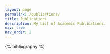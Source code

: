 ```yaml
---
layout: page
permalink: /publications/
title: Publications
description: My List of Academic Publications.
nav: true
nav_order: 2
---
```


<!-- _pages/publications.md -->
<div class="publications">

{% bibliography %}

</div>

